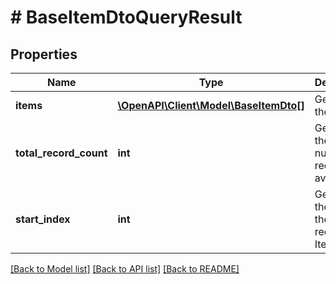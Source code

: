 # # BaseItemDtoQueryResult

## Properties

Name | Type | Description | Notes
------------ | ------------- | ------------- | -------------
**items** | [**\OpenAPI\Client\Model\BaseItemDto[]**](BaseItemDto.md) | Gets or sets the items. | [optional]
**total_record_count** | **int** | Gets or sets the total number of records available. | [optional]
**start_index** | **int** | Gets or sets the index of the first record in Items. | [optional]

[[Back to Model list]](../../README.md#models) [[Back to API list]](../../README.md#endpoints) [[Back to README]](../../README.md)
